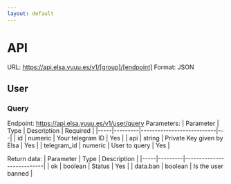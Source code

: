 ```yaml
---
layout: default
---
```


# API
URL: https://api.elsa.yuuu.es/v1/[group]/[endpoint]
Format: JSON


## User
### Query
Endpoint: https://api.elsa.yuuu.es/v1/user/query
Parameters:
| Parameter | Type | Description | Required |
|-----|---------|---------------------------|---|
| id  | numeric | Your telegram ID          | Yes  | 
| api | string  | Private Key given by Elsa | Yes  |
| telegram_id | numeric | User to query | Yes |

Return data:
| Parameter | Type | Description | 
|-----|---------|---------------------------|
| ok  | boolean | Status | Yes  | 
| data.ban | boolean  | Is the user banned |
